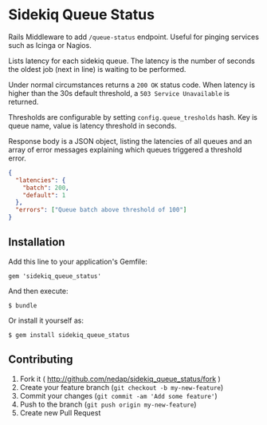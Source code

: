 # Sidekiq Queue Status

Rails Middleware to add `/queue-status` endpoint. Useful for pinging
services such as Icinga or Nagios.

Lists latency for each sidekiq queue. The latency is the number of
seconds the oldest job (next in line) is waiting to be performed.

Under normal circumstances returns a `200 OK` status code. When latency
is higher than the 30s default threshold, a `503 Service Unavailable` is
returned.

Thresholds are configurable by setting `config.queue_tresholds` hash.
Key is queue name, value is latency threshold in seconds.

Response body is a JSON object, listing the latencies of all queues and
an array of error messages explaining which queues triggered a threshold
error.

```json
{
  "latencies": {
    "batch": 200,
    "default": 1
  },
  "errors": ["Queue batch above threshold of 100"]
}
```

## Installation

Add this line to your application's Gemfile:

    gem 'sidekiq_queue_status'

And then execute:

    $ bundle

Or install it yourself as:

    $ gem install sidekiq_queue_status

## Contributing

1. Fork it ( http://github.com/nedap/sidekiq_queue_status/fork )
2. Create your feature branch (`git checkout -b my-new-feature`)
3. Commit your changes (`git commit -am 'Add some feature'`)
4. Push to the branch (`git push origin my-new-feature`)
5. Create new Pull Request

